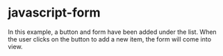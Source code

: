 # javascript-form
In this example, a button and form have been added under the list. When the user clicks on the button to add a new item, the form will come into view.
